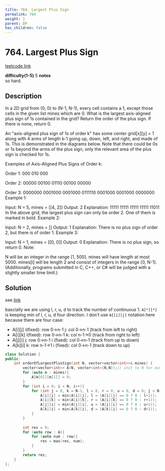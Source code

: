 ```yaml
---
title: 764. Largest Plus Sign
permalink: 764
weight: 1
parent: DP
has_children: false
---
```

# 764. Largest Plus Sign
[leetcode link](https://leetcode.com/problems/largest-plus-sign/)

**difficulty(1-5)** 
5
**notes**   
so hard. 
## Description
In a 2D grid from (0, 0) to (N-1, N-1), every cell contains a 1, except those cells in the given list mines which are 0. What is the largest axis-aligned plus sign of 1s contained in the grid? Return the order of the plus sign. If there is none, return 0.

An "axis-aligned plus sign of 1s of order k" has some center grid[x][y] = 1 along with 4 arms of length k-1 going up, down, left, and right, and made of 1s. This is demonstrated in the diagrams below. Note that there could be 0s or 1s beyond the arms of the plus sign, only the relevant area of the plus sign is checked for 1s.

Examples of Axis-Aligned Plus Signs of Order k:

Order 1:
000
010
000

Order 2:
00000
00100
01110
00100
00000

Order 3:
0000000
0001000
0001000
0111110
0001000
0001000
0000000
Example 1:

Input: N = 5, mines = [[4, 2]]
Output: 2
Explanation:
11111
11111
11111
11111
11011
In the above grid, the largest plus sign can only be order 2.  One of them is marked in bold.
Example 2:

Input: N = 2, mines = []
Output: 1
Explanation:
There is no plus sign of order 2, but there is of order 1.
Example 3:

Input: N = 1, mines = [[0, 0]]
Output: 0
Explanation:
There is no plus sign, so return 0.
Note:

N will be an integer in the range [1, 500].
mines will have length at most 5000.
mines[i] will be length 2 and consist of integers in the range [0, N-1].
(Additionally, programs submitted in C, C++, or C# will be judged with a slightly smaller time limit.)

## Solution
see [link](https://leetcode.com/problems/largest-plus-sign/discuss/113314/JavaC%2B%2BPython-O(N2)-solution-using-only-one-grid-matrix)

bascially we are using l, r, u, d to track the number of continuous 1.
`A[*][*]` is keeping min of l, r, u, d four direction.
I don't use `A{[i][j]` notation here because there are four case:
- A[i][j]  i(fixed): row 0->n-1  j: col 0->n-1 (track from left to right)
- A[i][k]  i(fixed): row 0->n-1  k: col n-1->0 (track from right to left)
- A[j][i]  j: row 0->n-1  i (fixed): col 0->n-1 (track from up to down)
- A[k][i]  k: row n-1->1  i (fixed): col 0->n-1 (track down to up)
```c++
class Solution {
public:
    int orderOfLargestPlusSign(int N, vector<vector<int>>& mines) {
        vector<vector<int>> A(N, vector<int>(N,N));// init to N for every element!
        for (auto m : mines){
            A[m[0]][m[1]] = 0;
        }
        for (int i = 0; i < N; i++){
            for (int j = 0, k = N-1, l = 0, r = 0, u = 0, d = 0; j < N; j++, k--){
                A[i][j] = min(A[i][j], l = (A[i][j] == 0 ? 0 : l+1));
                A[i][k] = min(A[i][k], r = (A[i][k] == 0 ? 0 : r+1));
                A[j][i] = min(A[j][i], u = (A[j][i] == 0 ? 0 : u+1));
                A[k][i] = min(A[k][i], d = (A[k][i] == 0 ? 0 : d+1));
            }
        }
        
        int res = 0;
        for (auto row : A){
            for (auto num : row){
                res = max(res, num);
            }
        }
        return res;
    }
};
```